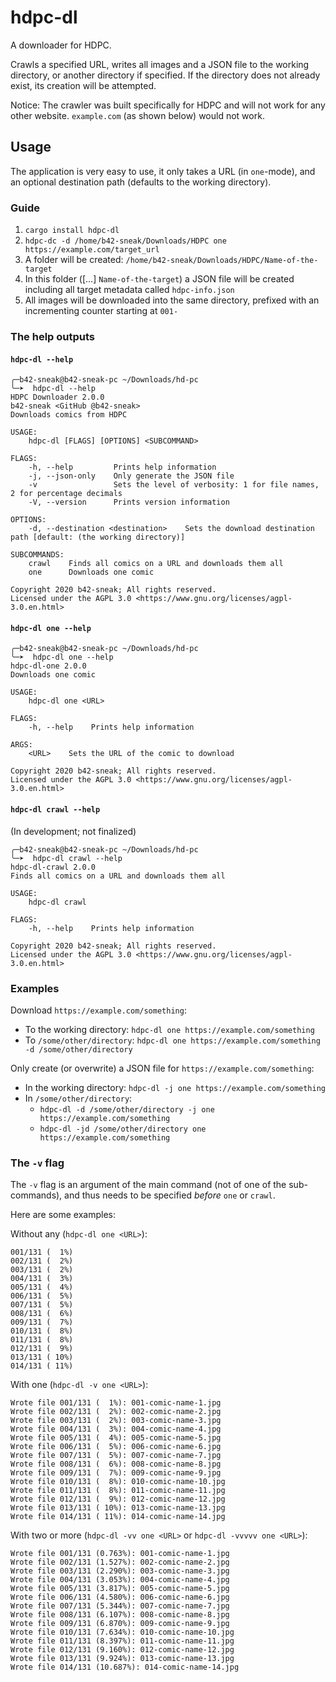 # hdpc-dl

A downloader for HDPC.

Crawls a specified URL, writes all images and a JSON file to the working directory, or another directory if specified. If the directory does not already exist, its creation will be attempted.

Notice: The crawler was built specifically for HDPC and will not work for any other website. `example.com` (as shown below) would not work.

## Usage

The application is very easy to use, it only takes a URL (in `one`-mode), and an optional destination path (defaults to the working directory).

### Guide

1. `cargo install hdpc-dl`
2. `hdpc-dc -d /home/b42-sneak/Downloads/HDPC one https://example.com/target_url`
3. A folder will be created: `/home/b42-sneak/Downloads/HDPC/Name-of-the-target`
4. In this folder ([...] `Name-of-the-target`) a JSON file will be created including all target metadata called `hdpc-info.json`
5. All images will be downloaded into the same directory, prefixed with an incrementing counter starting at `001-`

### The help outputs

#### `hdpc-dl --help`

```none
╭─b42-sneak@b42-sneak-pc ~/Downloads/hd-pc
╰─➤  hdpc-dl --help
HDPC Downloader 2.0.0
b42-sneak <GitHub @b42-sneak>
Downloads comics from HDPC

USAGE:
    hdpc-dl [FLAGS] [OPTIONS] <SUBCOMMAND>

FLAGS:
    -h, --help         Prints help information
    -j, --json-only    Only generate the JSON file
    -v                 Sets the level of verbosity: 1 for file names, 2 for percentage decimals
    -V, --version      Prints version information

OPTIONS:
    -d, --destination <destination>    Sets the download destination path [default: (the working directory)]

SUBCOMMANDS:
    crawl    Finds all comics on a URL and downloads them all
    one      Downloads one comic

Copyright 2020 b42-sneak; All rights reserved.
Licensed under the AGPL 3.0 <https://www.gnu.org/licenses/agpl-3.0.en.html>
```

#### `hdpc-dl one --help`

```none
╭─b42-sneak@b42-sneak-pc ~/Downloads/hd-pc
╰─➤  hdpc-dl one --help
hdpc-dl-one 2.0.0
Downloads one comic

USAGE:
    hdpc-dl one <URL>

FLAGS:
    -h, --help    Prints help information

ARGS:
    <URL>    Sets the URL of the comic to download

Copyright 2020 b42-sneak; All rights reserved.
Licensed under the AGPL 3.0 <https://www.gnu.org/licenses/agpl-3.0.en.html>
```

#### `hdpc-dl crawl --help`

(In development; not finalized)

```none
╭─b42-sneak@b42-sneak-pc ~/Downloads/hd-pc
╰─➤  hdpc-dl crawl --help
hdpc-dl-crawl 2.0.0
Finds all comics on a URL and downloads them all

USAGE:
    hdpc-dl crawl

FLAGS:
    -h, --help    Prints help information

Copyright 2020 b42-sneak; All rights reserved.
Licensed under the AGPL 3.0 <https://www.gnu.org/licenses/agpl-3.0.en.html>
```

### Examples

Download `https://example.com/something`:

- To the working directory: `hdpc-dl one https://example.com/something`
- To `/some/other/directory`: `hdpc-dl one https://example.com/something -d /some/other/directory`

Only create (or overwrite) a JSON file for `https://example.com/something`:

- In the working directory: `hdpc-dl -j one https://example.com/something`
- In `/some/other/directory`:
  - `hdpc-dl -d /some/other/directory -j one https://example.com/something`
  - `hdpc-dl -jd /some/other/directory one https://example.com/something`

### The `-v` flag

The `-v` flag is an argument of the main command (not of one of the sub-commands), and thus needs to be specified _before_ `one` or `crawl`.

Here are some examples:

Without any (`hdpc-dl one <URL>`):

```none
001/131 (  1%)
002/131 (  2%)
003/131 (  2%)
004/131 (  3%)
005/131 (  4%)
006/131 (  5%)
007/131 (  5%)
008/131 (  6%)
009/131 (  7%)
010/131 (  8%)
011/131 (  8%)
012/131 (  9%)
013/131 ( 10%)
014/131 ( 11%)
```

With one (`hdpc-dl -v one <URL>`):

```none
Wrote file 001/131 (  1%): 001-comic-name-1.jpg
Wrote file 002/131 (  2%): 002-comic-name-2.jpg
Wrote file 003/131 (  2%): 003-comic-name-3.jpg
Wrote file 004/131 (  3%): 004-comic-name-4.jpg
Wrote file 005/131 (  4%): 005-comic-name-5.jpg
Wrote file 006/131 (  5%): 006-comic-name-6.jpg
Wrote file 007/131 (  5%): 007-comic-name-7.jpg
Wrote file 008/131 (  6%): 008-comic-name-8.jpg
Wrote file 009/131 (  7%): 009-comic-name-9.jpg
Wrote file 010/131 (  8%): 010-comic-name-10.jpg
Wrote file 011/131 (  8%): 011-comic-name-11.jpg
Wrote file 012/131 (  9%): 012-comic-name-12.jpg
Wrote file 013/131 ( 10%): 013-comic-name-13.jpg
Wrote file 014/131 ( 11%): 014-comic-name-14.jpg
```

With two or more (`hdpc-dl -vv one <URL>` or `hdpc-dl -vvvvv one <URL>`):

```none
Wrote file 001/131 (0.763%): 001-comic-name-1.jpg
Wrote file 002/131 (1.527%): 002-comic-name-2.jpg
Wrote file 003/131 (2.290%): 003-comic-name-3.jpg
Wrote file 004/131 (3.053%): 004-comic-name-4.jpg
Wrote file 005/131 (3.817%): 005-comic-name-5.jpg
Wrote file 006/131 (4.580%): 006-comic-name-6.jpg
Wrote file 007/131 (5.344%): 007-comic-name-7.jpg
Wrote file 008/131 (6.107%): 008-comic-name-8.jpg
Wrote file 009/131 (6.870%): 009-comic-name-9.jpg
Wrote file 010/131 (7.634%): 010-comic-name-10.jpg
Wrote file 011/131 (8.397%): 011-comic-name-11.jpg
Wrote file 012/131 (9.160%): 012-comic-name-12.jpg
Wrote file 013/131 (9.924%): 013-comic-name-13.jpg
Wrote file 014/131 (10.687%): 014-comic-name-14.jpg
```
